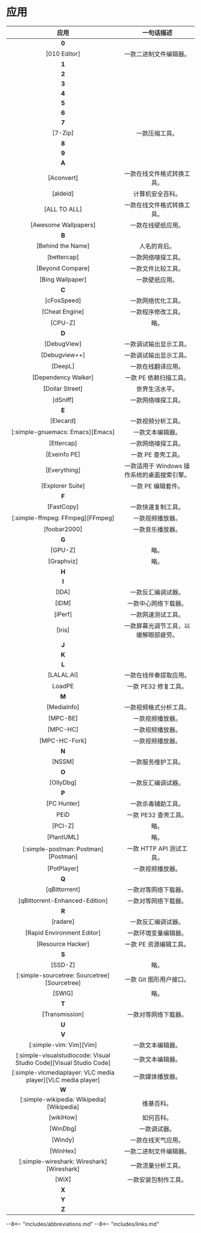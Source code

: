 # 应用
<!-- applications -->

|                                应用                                |                 一句话描述                  |
| :----------------------------------------------------------------: | :-----------------------------------------: |
|                               **0**                                |
|                            [010 Editor]                            |           一款二进制文件编辑器。            |
|                               **1**                                |
|                               **2**                                |
|                               **3**                                |
|                               **4**                                |
|                               **5**                                |
|                               **6**                                |
|                               **7**                                |
|                              [7-Zip]                               |               一款压缩工具。                |
|                               **8**                                |
|                               **9**                                |
|                               **A**                                |
|                             [Aconvert]                             |         一款在线文件格式转换工具。          |
|                              [aldeid]                              |              计算机安全百科。               |
|                            [ALL TO ALL]                            |         一款在线文件格式转换工具。          |
|                        [Awesome Wallpapers]                        |             一款在线壁纸应用。              |
|                               **B**                                |
|                         [Behind the Name]                          |                人名的背后。                 |
|                            [bettercap]                             |             一款网络嗅探工具。              |
|                          [Beyond Compare]                          |             一款文件比较工具。              |
|                          [Bing Wallpaper]                          |               一款壁纸应用。                |
|                               **C**                                |
|                            [cFosSpeed]                             |             一款网络优化工具。              |
|                           [Cheat Engine]                           |             一款程序修改工具。              |
|                              [CPU-Z]                               |                    略。                     |
|                               **D**                                |
|                            [DebugView]                             |           一款调试输出显示工具。            |
|                           [Debugview++]                            |           一款调试输出显示工具。            |
|                              [DeepL]                               |             一款在线翻译应用。              |
|                        [Dependency Walker]                         |           一款 PE 依赖扫描工具。            |
|                          [Dollar Street]                           |               世界生活水平。                |
|                              [dSniff]                              |             一款网络嗅探工具。              |
|                               **E**                                |
|                             [Elecard]                              |             一款视频分析工具。              |
|                  [:simple-gnuemacs: Emacs][Emacs]                  |              一款文本编辑器。               |
|                             [Ettercap]                             |             一款网络嗅探工具。              |
|                            [Exeinfo PE]                            |             一款 PE 查壳工具。              |
|                            [Everything]                            | 一款适用于 Windows 操作系统的桌面搜索引擎。 |
|                          [Explorer Suite]                          |             一款 PE 编辑套件。              |
|                               **F**                                |
|                             [FastCopy]                             |             一款快速复制工具。              |
|                  [:simple-ffmpeg: FFmpeg][FFmpeg]                  |              一款视频播放器。               |
|                            [foobar2000]                            |              一款音乐播放器。               |
|                               **G**                                |
|                              [GPU-Z]                               |                    略。                     |
|                             [Graphviz]                             |                    略。                     |
|                               **H**                                |
|                               **I**                                |
|                               [IDA]                                |             一款反汇编调试器。              |
|                               [IDM]                                |            一款中心网络下载器。             |
|                              [iPerf]                               |             一款网速测试工具。              |
|                               [Iris]                               |    一款屏幕光调节工具，以缓解眼部疲劳。     |
|                               **J**                                |
|                               **K**                                |
|                               **L**                                |
|                             [LALAL.AI]                             |           一款在线伴奏提取应用。            |
|                               LoadPE                               |            一款 PE32 修复工具。             |
|                               **M**                                |
|                            [MediaInfo]                             |           一款视频格式分析工具。            |
|                              [MPC-BE]                              |              一款视频播放器。               |
|                              [MPC-HC]                              |              一款视频播放器。               |
|                           [MPC-HC-Fork]                            |              一款视频播放器。               |
|                               **N**                                |
|                               [NSSM]                               |             一款服务维护工具。              |
|                               **O**                                |
|                             [OllyDbg]                              |             一款反汇编调试器。              |
|                               **P**                                |
|                            [PC Hunter]                             |             一款杀毒辅助工具。              |
|                                PEiD                                |            一款 PE32 查壳工具。             |
|                              [PCI-Z]                               |                    略。                     |
|                             [PlantUML]                             |                    略。                     |
|                [:simple-postman: Postman][Postman]                 |          一款 HTTP API 测试工具。           |
|                            [PotPlayer]                             |              一款视频播放器。               |
|                               **Q**                                |
|                           [qBittorrent]                            |            一款对等网络下载器。             |
|                   [qBittorrent-Enhanced-Edition]                   |            一款对等网络下载器。             |
|                               **R**                                |
|                              [radare]                              |             一款反汇编调试器。              |
|                     [Rapid Environment Editor]                     |            一款环境变量编辑器。             |
|                         [Resource Hacker]                          |           一款 PE 资源编辑工具。            |
|                               **S**                                |
|                              [SSD-Z]                               |                    略。                     |
|            [:simple-sourcetree: Sourcetree][Sourcetree]            |           一款 Git 图形用户接口。           |
|                               [SWIG]                               |                    略。                     |
|                               **T**                                |
|                           [Transmission]                           |            一款对等网络下载器。             |
|                               **U**                                |
|                               **V**                                |
|                      [:simple-vim: Vim][Vim]                       |              一款文本编辑器。               |
| [:simple-visualstudiocode: Visual Studio Code][Visual Studio Code] |              一款文本编辑器。               |
|    [:simple-vlcmediaplayer: VLC media player][VLC media player]    |              一款媒体播放器。               |
|                               **W**                                |
|             [:simple-wikipedia: Wikipedia][Wikipedia]              |                 维基百科。                  |
|                             [wikiHow]                              |                 如何百科。                  |
|                              [WinDbg]                              |                一款调试器。                 |
|                              [Windy]                               |             一款在线天气应用。              |
|                              [WinHex]                              |           一款二进制文件编辑器。            |
|             [:simple-wireshark: Wireshark][Wireshark]              |             一款流量分析工具。              |
|                               [WiX]                                |            一款安装包制作工具。             |
|                               **X**                                |
|                               **Y**                                |
|                               **Z**                                |

<!----------------------------------------------------------------------------->

--8<-- "includes/abbreviations.md"
--8<-- "includes/links.md"
